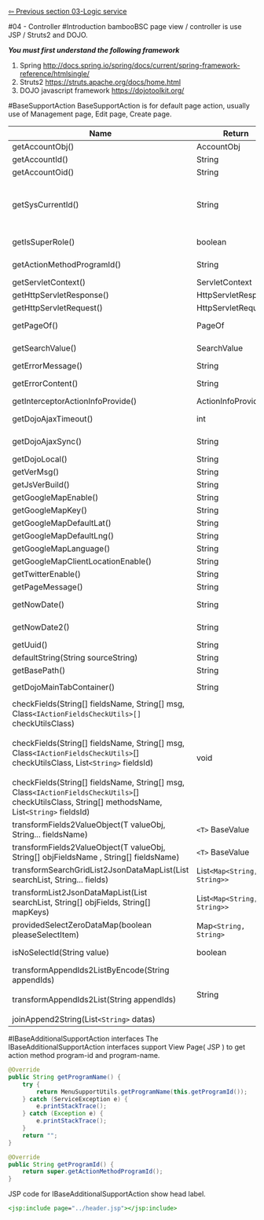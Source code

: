 <a href="https://github.com/billchen198318/bamboobsc/blob/master/core-doc/dev-docs/03-LogicService.md">⇦ Previous section 03-Logic service</a>

#04 - Controller
#Introduction
bambooBSC page view / controller is use JSP / Struts2 and DOJO.<br>


***You must first understand the following framework***<br/>
1. Spring http://docs.spring.io/spring/docs/current/spring-framework-reference/htmlsingle/<br/>
2. Struts2 https://struts.apache.org/docs/home.html<br/>
3. DOJO javascript framework https://dojotoolkit.org/<br/>

#BaseSupportAction
BaseSupportAction is for default page action, usually use of Management page, Edit page, Create page.<br/>

| Name | Return | description |
| --- | --- | --- |
| getAccountObj() | AccountObj | get user account object |
| getAccountId() | String | get user account-id |
| getAccountOid() | String | get user account OID |
| getSysCurrentId() | String | get current-id, CORE-WEB, GSBSC-WEB, QCHARTS-WEB current-id is same value, it save in Cookie encryption with AES-128 |
| getIsSuperRole() | boolean | Administrator(admin, * role) true, other role false |
| getActionMethodProgramId() | String | get `@ControllerMethodAuthority` programId value |
| getServletContext() | ServletContext | get ServletContext |
| getHttpServletResponse() | HttpServletResponse | get HttpServletResponse |
| getHttpServletRequest() | HttpServletRequest | get HttpServletRequest |
| getPageOf() | PageOf | PageOf is for Page query grid use |
| getSearchValue() | SearchValue | SearchValue is for Page query grid use |
| getErrorMessage() | String | error msg |
| getErrorContent() | String | config of base.page.errorContent |
| getInterceptorActionInfoProvide() | ActionInfoProvide | action info |
| getDojoAjaxTimeout() | int | get config of base.page.dojoAjaxTimeout |
| getDojoAjaxSync() | String | get config of base.page.dojoAjaxSync |
| getDojoLocal() | String | base.page.dojoLocal |
| getVerMsg() | String | base.page.verMsg |
| getJsVerBuild() | String | base.page.jsVerBuild |
| getGoogleMapEnable() | String | googleMap.enable |
| getGoogleMapKey() | String | googleMap.key |
| getGoogleMapDefaultLat() | String | googleMap.defaultLat |
| getGoogleMapDefaultLng() | String | googleMap.defaultLng |
| getGoogleMapLanguage() | String | googleMap.language |
| getGoogleMapClientLocationEnable() | String | googleMap.clientLocationEnable |
| getTwitterEnable() | String | twitter.enable |
| getPageMessage() | String | page message |
| getNowDate() | String | get now date, format: 2016/05/26 |
| getNowDate2() | String | get now date, format: 2016-05-26 |
| getUuid() | String | get a UUID value |
| defaultString(String sourceString) | String | null return blank value |
| getBasePath() | String | get full URL |
| getDojoMainTabContainer() | String | get main DOJO tabContainer Id `gscoreTabContainer` |
| checkFields(String[] fieldsName, String[] msg, Class`<IActionFieldsCheckUtils>[]` checkUtilsClass)<br/><br/>checkFields(String[] fieldsName, String[] msg, Class`<IActionFieldsCheckUtils>`[] checkUtilsClass, List`<String>` fieldsId)<br/><br/>checkFields(String[] fieldsName, String[] msg, Class`<IActionFieldsCheckUtils>`[] checkUtilsClass, String[] methodsName, List`<String>` fieldsId) | void | check input field |
| transformFields2ValueObject(T valueObj, String... fieldsName) | `<T>` BaseValue | fill page fields Map variable to value object |
| transformFields2ValueObject(T valueObj, String[] objFieldsName , String[] fieldsName) | `<T>` BaseValue | fill page fields Map variable to value object |
| transformSearchGridList2JsonDataMapList(List<T> searchList, String... fields) | List`<Map<String, String>>` | fill List value object data to List map for query page grid need |
| transformList2JsonDataMapList(List<T> searchList, String[] objFields, String[] mapKeys) | List`<Map<String, String>>` | fill List value object data to List map for query page grid need |
| providedSelectZeroDataMap(boolean pleaseSelectItem) | Map`<String, String>` | provide zero Map for `gs:select` or `s:select` tag |
| isNoSelectId(String value) | boolean | if no select options item return true |
| transformAppendIds2ListByEncode(String appendIds)<br/><br/>transformAppendIds2List(String appendIds)<br/><br/>joinAppend2String(List`<String>` datas) | String | for text work |

#IBaseAdditionalSupportAction interfaces
The IBaseAdditionalSupportAction interfaces support View Page( JSP ) to get action method program-id and program-name.
```JAVA
@Override
public String getProgramName() {
	try {
		return MenuSupportUtils.getProgramName(this.getProgramId());
	} catch (ServiceException e) {
		e.printStackTrace();
	} catch (Exception e) {
		e.printStackTrace();
	}
	return "";
}

@Override
public String getProgramId() {
	return super.getActionMethodProgramId();
}
```

JSP code for IBaseAdditionalSupportAction show head label.
```JSP
<jsp:include page="../header.jsp"></jsp:include>
```


